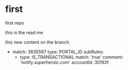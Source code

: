 # first
first repo

this is the read me

this new content on the branch
- match: 3835567
  type: PORTAL_ID
  subRules:
  - type: IS_TRANSACTIONAL
    match: 'true'
    comment: 'notify.superheroic.com'
    accountId: 30192f
